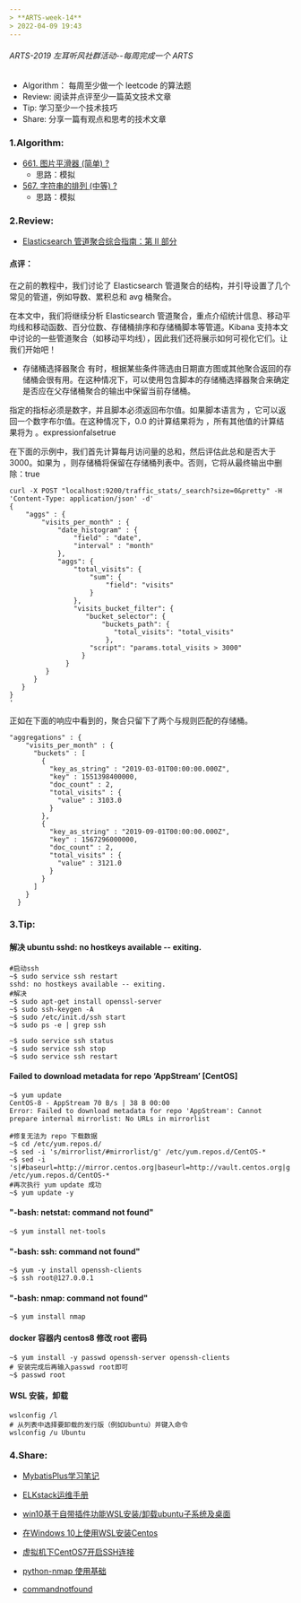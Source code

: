 ```yaml
---
> **ARTS-week-14**
> 2022-04-09 19:43
---
```



###### ARTS-2019 左耳听风社群活动--每周完成一个 ARTS
- Algorithm： 每周至少做一个 leetcode 的算法题
- Review: 阅读并点评至少一篇英文技术文章
- Tip: 学习至少一个技术技巧
- Share: 分享一篇有观点和思考的技术文章

### 1.Algorithm:

- [661. 图片平滑器 (简单) ?](https://leetcode-cn.com/submissions/detail/288743923/)  
  + 思路：模拟
- [567. 字符串的排列 (中等) ?](https://leetcode-cn.com/submissions/detail/293689730/)  
  + 思路：模拟

### 2.Review:

- [Elasticsearch 管道聚合综合指南：第 II 部分](https://qbox.io/blog/introduction-to-elasticsearch-pipeline-aggregations-part-ii/)  

#### 点评：

在之前的教程中，我们讨论了 Elasticsearch 管道聚合的结构，并引导设置了几个常见的管道，例如导数、累积总和 avg 桶聚合。

在本文中，我们将继续分析 Elasticsearch 管道聚合，重点介绍统计信息、移动平均线和移动函数、百分位数、存储桶排序和存储桶脚本等管道。Kibana 支持本文中讨论的一些管道聚合（如移动平均线），因此我们还将展示如何可视化它们。让我们开始吧！

- 存储桶选择器聚合
有时，根据某些条件筛选由日期直方图或其他聚合返回的存储桶会很有用。在这种情况下，可以使用包含脚本的存储桶选择器聚合来确定是否应在父存储桶聚合的输出中保留当前存储桶。

指定的指标必须是数字，并且脚本必须返回布尔值。如果脚本语言为 ，它可以返回一个数字布尔值。在这种情况下，0.0 的计算结果将为 ，所有其他值的计算结果将为 。expressionfalsetrue

在下面的示例中，我们首先计算每月访问量的总和，然后评估此总和是否大于 3000。如果为 ，则存储桶将保留在存储桶列表中。否则，它将从最终输出中删除：true
```
curl -X POST "localhost:9200/traffic_stats/_search?size=0&pretty" -H 'Content-Type: application/json' -d'
{
    "aggs" : {
        "visits_per_month" : {
            "date_histogram" : {
                "field" : "date",
                "interval" : "month"
            },
            "aggs": {
                "total_visits": {
                    "sum": {
                        "field": "visits"
                    }
                },
                "visits_bucket_filter": {
                   "bucket_selector": {
                       "buckets_path": {
                          "total_visits": "total_visits"
                        },
                    "script": "params.total_visits > 3000"
                  }
              }
         }
      }
   }
}
'
 ```
正如在下面的响应中看到的，聚合只留下了两个与规则匹配的存储桶。
```
"aggregations" : {
    "visits_per_month" : {
      "buckets" : [
        {
          "key_as_string" : "2019-03-01T00:00:00.000Z",
          "key" : 1551398400000,
          "doc_count" : 2,
          "total_visits" : {
            "value" : 3103.0
          }
        },
        {
          "key_as_string" : "2019-09-01T00:00:00.000Z",
          "key" : 1567296000000,
          "doc_count" : 2,
          "total_visits" : {
            "value" : 3121.0
          }
        }
      ]
    }
  }
```

### 3.Tip:

#### 解决 ubuntu sshd: no hostkeys available -- exiting.
```shell
#启动ssh
~$ sudo service ssh restart
sshd: no hostkeys available -- exiting.
#解决
~$ sudo apt-get install openssl-server
~$ sudo ssh-keygen -A
~$ sudo /etc/init.d/ssh start
~$ sudo ps -e | grep ssh

~$ sudo service ssh status
~$ sudo service ssh stop
~$ sudo service ssh restart
```

#### Failed to download metadata for repo ‘AppStream’ [CentOS]
```shell
~$ yum update
CentOS-8 - AppStream 70 B/s | 38 B 00:00
Error: Failed to download metadata for repo 'AppStream': Cannot prepare internal mirrorlist: No URLs in mirrorlist

#修复无法为 repo 下载数据
~$ cd /etc/yum.repos.d/
~$ sed -i 's/mirrorlist/#mirrorlist/g' /etc/yum.repos.d/CentOS-*
~$ sed -i 's|#baseurl=http://mirror.centos.org|baseurl=http://vault.centos.org|g' /etc/yum.repos.d/CentOS-*
#再次执行 yum update 成功
~$ yum update -y
```

#### "-bash: netstat: command not found"
```shell
~$ yum install net-tools
```

#### "-bash: ssh: command not found"
```shell
~$ yum -y install openssh-clients
~$ ssh root@127.0.0.1
```

#### "-bash: nmap: command not found"
```shell
~$ yum install nmap
```

#### docker 容器内 centos8 修改 root 密码
```shell
~$ yum install -y passwd openssh-server openssh-clients
# 安装完成后再输入passwd root即可
~$ passwd root
```

#### WSL 安装，卸载
```shell
wslconfig /l
# 从列表中选择要卸载的发行版（例如Ubuntu）并键入命令
wslconfig /u Ubuntu
```

### 4.Share:

- [MybatisPlus学习笔记](http://luokangyuan.com/mybatisplusxue-xi-bi-ji/)  

- [ELKstack运维手册](http://www.sunrisenan.com/docs/elkstack/elk01.html)  

- [win10基于自带插件功能WSL安装/卸载ubuntu子系统及桌面](https://blog.csdn.net/weixin_41469272/article/details/104916102)  

- [在Windows 10上使用WSL安装Centos](https://zhuanlan.zhihu.com/p/272735470)  

- [虚拟机下CentOS7开启SSH连接](https://blog.csdn.net/tuntun1120/article/details/65443757)  

- [python-nmap 使用基础](https://www.cnblogs.com/Hi-blog/p/python-nmap.html)  

- [commandnotfound](https://commandnotfound.cn/)  
